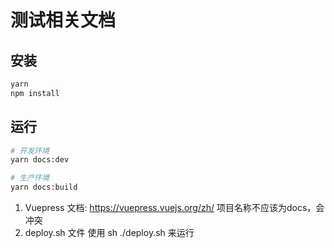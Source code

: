 # 测试相关文档

## 安装

```bash
yarn
npm install
```

## 运行

```bash
# 开发环境
yarn docs:dev

# 生产环境
yarn docs:build
```

1. Vuepress 文档: https://vuepress.vuejs.org/zh/  项目名称不应该为docs，会冲突
2. deploy.sh 文件 使用 sh ./deploy.sh 来运行
